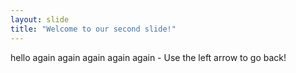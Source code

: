 ```yaml
---
layout: slide
title: "Welcome to our second slide!"
---
```

hello again again again again again - 
Use the left arrow to go back!
